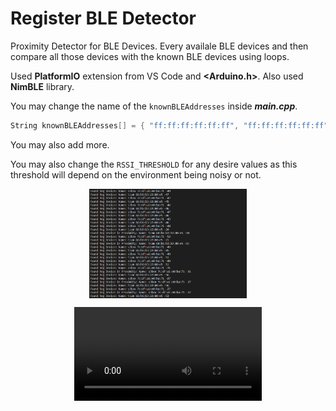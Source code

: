 # Register BLE Detector

Proximity Detector for BLE Devices. Every availale BLE devices and then compare all those devices with the known BLE devices using loops.

Used **PlatformIO** extension from VS Code and **<Arduino.h>**. Also used **NimBLE** library.

You may change the name of the ```knownBLEAddresses``` inside ***main.cpp***.
```c++
String knownBLEAddresses[] = { "ff:ff:ff:ff:ff:ff", "ff:ff:ff:ff:ff:ff""};
```
You may also add more.

You may also change the ```RSSI_THRESHOLD``` for any desire values as this threshold will depend on the environment being noisy or not.

<img src="../media/found_dev.png" alt="BLE Tags" style="display:block;float:none;margin-left:auto;margin-right:auto;width:50%"/>

<video src="../media/found_reg_BLE.mp4" controls="controls" style="display:block;float:none;margin-left:auto;margin-right:auto;max-width: 1280px;"></video>